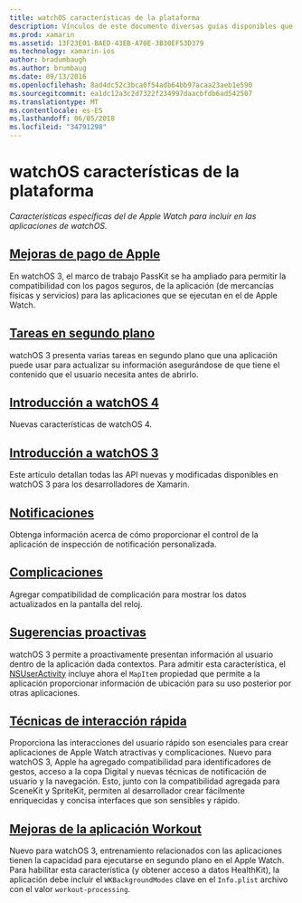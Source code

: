 ```yaml
---
title: watchOS características de la plataforma
description: Vínculos de este documento diversas guías disponibles que describe las características de la plataforma de watchOS como Apple Pay, notificaciones, las complicaciones, sugerencias automático, aplicaciones de entrenamiento y mucho más.
ms.prod: xamarin
ms.assetid: 13F23E01-BAED-43EB-A70E-3B30EF53D379
ms.technology: xamarin-ios
author: bradumbaugh
ms.author: brumbaug
ms.date: 09/13/2016
ms.openlocfilehash: 8ad4dc52c3bca0f54adb64bb97acaa23aeb1e590
ms.sourcegitcommit: ea1dc12a3c2d7322f234997daacbfdb6ad542507
ms.translationtype: MT
ms.contentlocale: es-ES
ms.lasthandoff: 06/05/2018
ms.locfileid: "34791298"
---
```

# <a name="watchos-platform-features"></a>watchOS características de la plataforma

_Características específicas del de Apple Watch para incluir en las aplicaciones de watchOS._

## <a name="apple-pay-enhancementsioswatchosplatformapple-paymd"></a>[Mejoras de pago de Apple](~/ios/watchos/platform/apple-pay.md)

En watchOS 3, el marco de trabajo PassKit se ha ampliado para permitir la compatibilidad con los pagos seguros, de la aplicación (de mercancías físicas y servicios) para las aplicaciones que se ejecutan en el de Apple Watch.

## <a name="background-tasksioswatchosplatformbackground-tasksmd"></a>[Tareas en segundo plano](~/ios/watchos/platform/background-tasks.md)

watchOS 3 presenta varias tareas en segundo plano que una aplicación puede usar para actualizar su información asegurándose de que tiene el contenido que el usuario necesita antes de abrirlo.

## <a name="introduction-to-watchos-4introduction-to-watchos4md"></a>[Introducción a watchOS 4](introduction-to-watchos4.md)

Nuevas características de watchOS 4.

## <a name="introduction-to-watchos-3introduction-to-watchos3indexmd"></a>[Introducción a watchOS 3](introduction-to-watchos3/index.md)

Este artículo detallan todas las API nuevas y modificadas disponibles en watchOS 3 para los desarrolladores de Xamarin.

##  <a name="notificationsnotificationsmd"></a>[Notificaciones](notifications.md)

Obtenga información acerca de cómo proporcionar el control de la aplicación de inspección de notificación personalizada.

##  <a name="complicationscomplicationsmd"></a>[Complicaciones](complications.md)

Agregar compatibilidad de complicación para mostrar los datos actualizados en la pantalla del reloj.


## <a name="proactive-suggestionsioswatchosplatformproactive-suggestionsmd"></a>[Sugerencias proactivas](~/ios/watchos/platform/proactive-suggestions.md)

watchOS 3 permite a proactivamente presentan información al usuario dentro de la aplicación dada contextos. Para admitir esta característica, el [NSUserActivity](https://developer.apple.com/reference/foundation/nsuseractivity) incluye ahora el `MapItem` propiedad que permite a la aplicación proporcionar información de ubicación para su uso posterior por otras aplicaciones.

## <a name="quick-interaction-techniquesioswatchosplatformquick-interaction-techniquesmd"></a>[Técnicas de interacción rápida](~/ios/watchos/platform/quick-interaction-techniques.md)

Proporciona las interacciones del usuario rápido son esenciales para crear aplicaciones de Apple Watch atractivas y complicaciones. Nuevo para watchOS 3, Apple ha agregado compatibilidad para identificadores de gestos, acceso a la copa Digital y nuevas técnicas de notificación de usuario y la navegación. Esto, junto con la compatibilidad agregada para SceneKit y SpriteKit, permiten al desarrollador crear fácilmente enriquecidas y concisa interfaces que son sensibles y rápido.

## <a name="workout-app-enhancementsioswatchosplatformworkout-appsmd"></a>[Mejoras de la aplicación Workout](~/ios/watchos/platform/workout-apps.md)

Nuevo para watchOS 3, entrenamiento relacionados con las aplicaciones tienen la capacidad para ejecutarse en segundo plano en el Apple Watch. Para habilitar esta característica (y obtener acceso a datos HealthKit), la aplicación debe incluir el `WKBackgroundModes` clave en el `Info.plist` archivo con el valor `workout-processing`.

